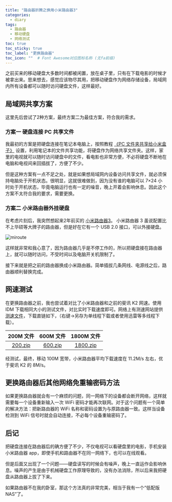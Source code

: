 ```yaml
---
title: "路由器折腾之换用小米路由器3"
categories:
  - diary
tags:
  - 路由器
  - 移动硬盘
  - 网络测试
toc: true
toc_sticky: true
toc_label: "更换路由器"
toc_icon: ""  # Font Awesome对应图标名称 (无fa前缀)	
---
```

之前买来的移动硬盘大多数时间都被闲置，放在桌子里，只有在下载电影的时候才被拿出来。思来想去，感觉应该物尽其用，把移动硬盘作为网络存储设备，局域网内所有设备都可以随时访问硬盘文件，这样最好。

## 局域网共享方案
这里先后尝试了2种方案，最终方案二为最佳方案，符合我的需求。

### 方案一 硬盘连接 PC 共享文件
我最初的方案是把硬盘连接在笔记本电脑上，按照教程 [《PC 文件夹共享给小米盒子》](https://www.youtube.com/watch?v=0SmhJeXTiPg) 设置，利用笔记本的文件共享功能，将硬盘作为网络共享文件夹。这样，家里的电视就可以随时访问硬盘中的文件，看电影也非常方便，不必将硬盘不断地在电脑和电视间来回插拔了，方便了不少。

但是这种方案有一点不足之处，就是如果想局域网内设备访问共享文件，就必须保持电脑处于开机状态。很明显，这就很难做到，因为没有谁的电脑可以 7×24 小时处于开机状态，毕竟电脑运行也有一定的噪音，晚上开着会影响休息。因此这个方案不太符合我的要求，需要更换。

### 方案二 小米路由器外挂硬盘
在考虑片刻后，我突然想起来2年前买的 [小米路由器3](https://www.mi.com/miwifi3)。
小米路由器 3 虽说配置比不上华硕等大牌子的路由器，但是好在它有一个 USB 2.0 接口，可以外接硬盘。

![miroute](https://pic.downk.cc/item/5e9271dbc2a9a83be5d643bc.png)

这样就非常和我心意了，因为路由器几乎是不停工作的，所以把硬盘接在路由器上，就可以随时访问，不受时间以及电脑开关机限制了。

接下来就是把之前的路由器换成小米路由器。简单插拔几条网线、电源线之后，路由器顺利替换完成。

## 网速测试
在更换路由器之前，我也尝试着对比了小米路由器和之前的斐讯 K2 网速。使用 IDM 下载相同大小的测试文件，对比实时下载速度即可。网络上有测速网站提供 [测速文件](http://kd.269.net/)，下载直链如下，（右键→另存为单线程下载或者使用迅雷等多线程下载）。

|200M 文件|600M 文件|1800M 文件|
| :--: | :--: | :---: |
|[200.zip](http://kd.269.net/200.zip)	|[600.zip](http://kd.269.net/600.zip)	|[1800.zip](http://kd.269.net/1800.zip)|

经测试，最终，移动 100M 宽带，小米路由器平均下载速度在 11.2M/s 左右，优于斐讯 K2 的 8M/s。

## 更换路由器后其他网络免重输密码方法
如果更换路由器就会有一个麻烦的问题，同一网络下的设备都会断开网络，这样就需要每一个设备重新输入一次 WiFi 密码才能再次联网。对于这个问题有一个简单的解决方法：把新路由器的 WiFi 名称和密码设置为与原路由器一致。这样当设备检测到 WiFi 信号时就会自动连接，不必每个设备重输密码了。

## 后记
把硬盘连接在路由器后的确方便了不少，不仅电视可以看硬盘里的电影，手机安装小米路由器 app，即使手机和路由器不在同一网络下，也可以在线观看。

但是后面又出现了一个问题——硬盘读写的时候会有噪声，晚上一直运作会影响休息。噪声的产生是由于机械硬盘工作原理导致的，没有办法消除，所以后来我把硬盘从路由器上拔了下来。

如果路由器不在我的卧室，那这个方法真的非常完美，相当于我有一个“低配版 NAS”了。